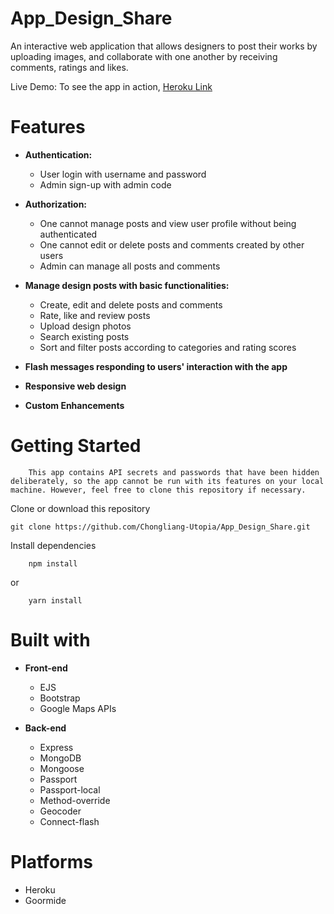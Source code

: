 # App_Design_Share
An interactive web application that allows designers to post their works by uploading images, and collaborate with one another by receiving comments, ratings and likes.

Live Demo:
To see the app in action, [Heroku Link](https://design-share.herokuapp.com)
# Features

- **Authentication:**
  - User login with username and password
  - Admin sign-up with admin code

- **Authorization:**
  - One cannot manage posts and view user profile without being authenticated
  - One cannot edit or delete posts and comments created by other users
  - Admin can manage all posts and comments

- **Manage design posts with basic functionalities:**
  - Create, edit and delete posts and comments
  - Rate, like and review posts
  - Upload design photos
  - Search existing posts
  - Sort and filter posts according to categories and rating scores

- **Flash messages responding to users' interaction with the app**
- **Responsive web design**
- **Custom Enhancements**

# Getting Started
```
    This app contains API secrets and passwords that have been hidden deliberately, so the app cannot be run with its features on your local machine. However, feel free to clone this repository if necessary.
```
Clone or download this repository
```
git clone https://github.com/Chongliang-Utopia/App_Design_Share.git
```

Install dependencies
```
    npm install
```
or
```
    yarn install
```   
# Built with
- **Front-end**
  - EJS
  - Bootstrap
  - Google Maps APIs

- **Back-end**
  - Express
  - MongoDB
  - Mongoose
  - Passport
  - Passport-local
  - Method-override
  - Geocoder
  - Connect-flash

# Platforms
- Heroku
- Goormide

